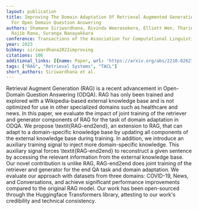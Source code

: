 ```yaml
---
layout: publication
title: Improving The Domain Adaptation Of Retrieval Augmented Generation (RAG) Models
  For Open Domain Question Answering
authors: Shamane Siriwardhana, Rivindu Weerasekera, Elliott Wen, Tharindu Kaluarachchi,
  Rajib Rana, Suranga Nanayakkara
conference: Transactions of the Association for Computational Linguistics
year: 2023
bibkey: siriwardhana2022improving
citations: 106
additional_links: [{name: Paper, url: 'https://arxiv.org/abs/2210.02627'}]
tags: ["RAG", "Retrieval Systems", "TACL"]
short_authors: Siriwardhana et al.
---
```

Retrieval Augment Generation (RAG) is a recent advancement in Open-Domain
Question Answering (ODQA). RAG has only been trained and explored with a
Wikipedia-based external knowledge base and is not optimized for use in other
specialized domains such as healthcare and news. In this paper, we evaluate the
impact of joint training of the retriever and generator components of RAG for
the task of domain adaptation in ODQA. We propose \textit\{RAG-end2end\}, an
extension to RAG, that can adapt to a domain-specific knowledge base by
updating all components of the external knowledge base during training. In
addition, we introduce an auxiliary training signal to inject more
domain-specific knowledge. This auxiliary signal forces \textit\{RAG-end2end\} to
reconstruct a given sentence by accessing the relevant information from the
external knowledge base. Our novel contribution is unlike RAG, RAG-end2end does
joint training of the retriever and generator for the end QA task and domain
adaptation. We evaluate our approach with datasets from three domains:
COVID-19, News, and Conversations, and achieve significant performance
improvements compared to the original RAG model. Our work has been open-sourced
through the Huggingface Transformers library, attesting to our work's
credibility and technical consistency.